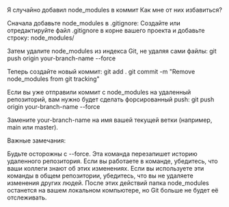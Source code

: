 Я случайно добавил node_modules в коммит
Как мне от них избавиться?


Сначала добавьте node_modules в .gitignore:
Создайте или отредактируйте файл .gitignore в корне вашего проекта и добавьте строку:
node_modules/

Затем удалите node_modules из индекса Git, не удаляя сами файлы:
git push origin your-branch-name --force

Теперь создайте новый коммит:
git add .
git commit -m "Remove node_modules from git tracking"

Если вы уже отправили коммит с node_modules на удаленный репозиторий, вам нужно будет сделать форсированный push:
git push origin your-branch-name --force

Замените your-branch-name на имя вашей текущей ветки (например, main или master).

Важные замечания:

Будьте осторожны с --force. Эта команда перезапишет историю удаленного репозитория. Если вы работаете в команде, убедитесь, что ваши коллеги знают об этих изменениях.
Если вы используете эти команды в общем репозитории, убедитесь, что вы не удаляете изменения других людей.
После этих действий папка node_modules останется на вашем локальном компьютере, но Git больше не будет её отслеживать.
